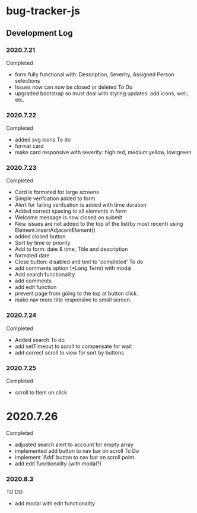 # bug-tracker-js

## Development Log

### 2020.7.21
Completed
- form fully functional with: Description, Severity, Assigned Person selections
- Issues now can now be closed or deleted 
To Do
- upgraded bootstrap so must deal with styling updates: add icons, well, etc.
### 2020.7.22
Completed
- added svg icons
To do
- format card
- make card responsive with severity: high:red, medium:yellow, low:green
### 2020.7.23
Completed
- Card is formated for large screens
- Simple verifcation added to form
- Alert for failing verifcation is added with time duration
- Added correct spacing to all elements in form 
- Welcome message is now closed on submit
- New issues are not added to the top of the list(by most recent) using Element.insertAdjacentElement()
- added closed button
- Sort by time or priority
- Add to form: date & time, Title and description
- formated date
- Close button: disabled and text to 'completed'
To do
- add comments option (*Long Term) with modal
- Add search functionality
- add comments 
- add edit function
- prevent page from going to the top at button click.
- make nav more title responsive to small screen.
### 2020.7.24
Completed
- Added search 
To do
- add setTimeout to scroll to compensate for wait
- add correct scroll to view for sort by buttons
### 2020.7.25
Completed
- scroll to Item on click
# 2020.7.26
Completed
- adjusted search alert to account for empty array
- implemented add button to nav bar on scroll
To Do
- implement 'Add' button to nav bar on scroll point. 
- add edit functionality (with modal?)
### 2020.8.3
TO DO
- add modal with edit functionality
